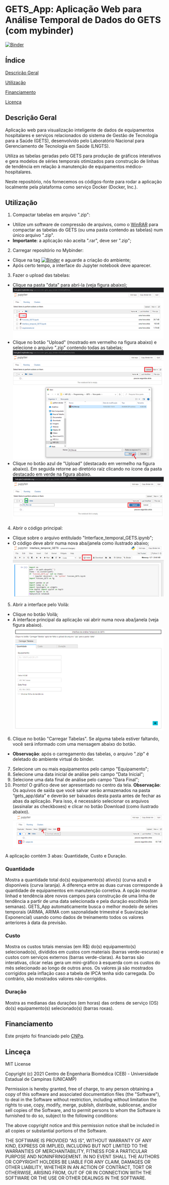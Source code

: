 # GETS_App: Aplicação Web para Análise Temporal de Dados do GETS (com mybinder)
[![Binder](https://mybinder.org/badge_logo.svg)](https://mybinder.org/v2/gh/zoccoler/GETS_App_binder/HEAD)

## Índice

[Descrição Geral](#geral)

[Utilização](#utilizacao)

[Financiamento](#financiamento)

[Licença](#licenca)

## Descrição Geral

Aplicação web para visualização inteligente de dados de equipamentos hospitalares e serviços relacionados do sistema de Gestão de Tecnologia para a Saúde (GETS), desenvolvido pelo Laboratório Nacional para Gerenciamento de Tecnologia em Saúde (LNGTS).

Utiliza as tabelas geradas pelo GETS para produção de gráficos interativos e gera modelos de séries temporais otimizados para construção de linhas de tendência em relação à manutenção de equipamentos médico-hospitalares.

Neste repositório, nós fornecemos os códigos-fonte para rodar a aplicação localmente pela plataforma como serviço Docker (Docker, Inc.).

## Utilização

1. Compactar tabelas em arquivo ".zip":
  - Utilize um software de compressão de arquivos, como o [WinRAR](https://www.win-rar.com/) para compactar as tabelas do GETS (ou uma pasta contendo as tabelas) num único arquivo ".zip".
  - **Importante**: a aplicação não aceita ".rar", deve ser ".zip";
2. Carregar repositório no Mybinder:
  - Clique na tag [![Binder](https://mybinder.org/badge_logo.svg)](https://mybinder.org/v2/gh/zoccoler/GETS_App_binder/HEAD) e aguarde a criação do ambiente;
  - Após certo tempo, a interface do Jupyter notebook deve aparecer.
3. Fazer o upload das tabelas:
  - Clique na pasta "data" para abrí-la (veja figura abaixo);
![load1](/figuras/load1.png)
  - Clique no botão "Upload" (mostrado em vermelho na figura abaixo) e selecione o arquivo ".zip" contendo todas as tabelas;
![load2](/figuras/load2.png)
  - Clique no botão azul de "Upload" (destacado em vermelho na figura abaixo). Em seguida retorne ao diretório raíz clicando no ícone da pasta destacado em verde na figura abaixo.
![load3](/figuras/load3.png)
4. Abrir o código principal:
  - Clique sobre o arquivo entitulado "Interface_temporal_GETS.ipynb";
  - O código deve abrir numa nova aba/janela como ilustrado abaixo;
![voila1](/figuras/voila1.png)
5. Abrir a interface pelo Voilà:
  - Clique no botão Voilà;
  - A interface principal da aplicação vai abrir numa nova aba/janela (veja figura abaixo).
![interface1](/figuras/interface1.png)
6. Clique no botão "Carregar Tabelas". Se alguma tabela estiver faltando, você será informado com uma mensagem abaixo do botão.
  - **Observação**: após o carregamento das tabelas, o arquivo ".zip" é deletado do ambiente virtual do binder.
7. Selecione um ou mais equipamentos pelo campo "Equipamento";
8. Selecione uma data inicial de análise pelo campo "Data Inicial";
9. Selecione uma data final de análise pelo campo "Dara Final";
10. Pronto! O gráfico deve ser apresentado no centro da tela.
**Observação**:  Os aquivos de saída que você salvar serão armazenados na pasta “gets_app/data” e deverão ser baixados desta pasta antes de fechar as abas da aplicação. Para isso, é necessário selecionar os arquivos (assinalar as checkboxes) e clicar no botão Download (como ilustrado abaixo).
![save_binder](/figuras/save_binder.png)

A aplicação contém 3 abas: Quantidade, Custo e Duração.

### Quantidade

Mostra a quantidade total do(s) equipamento(s) ativo(s) (curva azul) e disponíveis (curva laranja). A diferença entre as duas curvas corresponde à quantidade de equipamentos em manutenção corretiva.
A opção mostrar linhad e tendência abre novos campos para construção de uma linha de tendência a partir de uma data selecionada e pela duração escolhida (em semanas).
GETS_App automaticamente busca o melhor modelo de séries temporais (ARIMA, ARIMA com sazonalidade trimestral e Suavização Exponencial) usando como dados de treinamento todos os valores anteriores à data da previsão.

### Custo

Mostra os custos totais mensias (em R$) do(s) equipamento(s) selecionado(s), divididos em custos com materiais (barras verde-escuras) e custos com serviços externos (barras verde-claras).
As barras são interativas, clicar nelas gera um mini-gráfico à esquerda com os custos do mês selecionado ao longo de outros anos.
Os valores já são mostrados corrigidos pela inflação caso a tabela de IPCA tenha sido carregada. Do contrário, são mostrados valores não-corrigidos.

### Duração

Mostra as medianas das durações (em horas) das ordens de serviço (OS) do(s) equipamento(s) selecionado(s) (barras roxas).

## Financiamento

Este projeto foi financiado pelo [CNPq](http://www.cnpq.br/).

## Linceça

MIT License

Copyright (c) 2021 Centro de Engenharia Biomédica (CEB) - Universidade Estadual de Campinas (UNICAMP)

Permission is hereby granted, free of charge, to any person obtaining a copy
of this software and associated documentation files (the "Software"), to deal
in the Software without restriction, including without limitation the rights
to use, copy, modify, merge, publish, distribute, sublicense, and/or sell
copies of the Software, and to permit persons to whom the Software is
furnished to do so, subject to the following conditions:

The above copyright notice and this permission notice shall be included in all
copies or substantial portions of the Software.

THE SOFTWARE IS PROVIDED "AS IS", WITHOUT WARRANTY OF ANY KIND, EXPRESS OR
IMPLIED, INCLUDING BUT NOT LIMITED TO THE WARRANTIES OF MERCHANTABILITY,
FITNESS FOR A PARTICULAR PURPOSE AND NONINFRINGEMENT. IN NO EVENT SHALL THE
AUTHORS OR COPYRIGHT HOLDERS BE LIABLE FOR ANY CLAIM, DAMAGES OR OTHER
LIABILITY, WHETHER IN AN ACTION OF CONTRACT, TORT OR OTHERWISE, ARISING FROM,
OUT OF OR IN CONNECTION WITH THE SOFTWARE OR THE USE OR OTHER DEALINGS IN THE
SOFTWARE.

